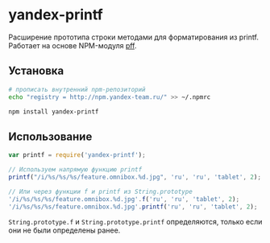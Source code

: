 # yandex-printf

Расширение прототипа строки методами для форматирования из printf.
Работает на основе NPM-модуля [pff](https://npmjs.org/package/pff).

## Установка
```bash
# прописать внутренний npm-репозиторий
echo "registry = http://npm.yandex-team.ru/" >> ~/.npmrc

npm install yandex-printf
```

## Использование

```javascript
var printf = require('yandex-printf');

// Используем напрямую функцию printf
printf("/i/%s/%s/%s/feature.omnibox.%d.jpg", 'ru', 'ru', 'tablet', 2); // "/i/ru/ru/tablet/feature.omnibox.2.jpg"

// Или через функции f и printf из String.prototype
'/i/%s/%s/%s/feature.omnibox.%d.jpg'.f('ru', 'ru', 'tablet', 2);
'/i/%s/%s/%s/feature.omnibox.%d.jpg'.printf('ru', 'ru', 'tablet', 2);
```

```String.prototype.f``` и ```String.prototype.printf``` определяются, только если они не были определены ранее.
